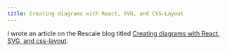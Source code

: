 ```yaml
---
title: Creating diagrams with React, SVG, and CSS-Layout
---
```

I wrote an article on the Rescale blog titled [Creating diagrams with React,
SVG, and css-layout][c].

[c]: https://blog.rescale.com/creating-diagrams-with-react-svg-and-css-layout/
